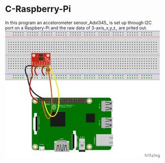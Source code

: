 # C-Raspberry-Pi
In this program an accelorometer sensor_Adxl345_ is set up through I2C port on a Raspbery-Pi and the raw data of 3-axis_x,y,z_ are prited out.
![](images/Adxl345(Untitled%20Sketch)_bb.png)
